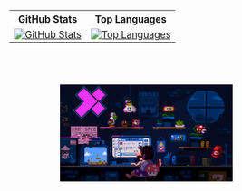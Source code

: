 <div align="center" style="width: 80%; transform: scale(1.2);">
  <table>
    <tr>
      <th>GitHub Stats</th>
      <th>Top Languages</th>
    </tr>
    <tr>
      <td>
        <a href="https://github.com/endy-rkt">
          <img src="https://github-readme-stats.vercel.app/api?username=endy-rkt&show_icons=true&theme=tokyonight" alt="GitHub Stats" style="max-width: 100%; height: auto;">
        </a>
      </td>
      <td>
        <a href="https://github.com/endy-rkt">
          <img src="https://github-readme-stats.vercel.app/api/top-langs/?username=endy-rkt&layout=compact&theme=tokyonight" alt="Top Languages" style="max-width: 100%; height: auto;">
        </a>
      </td>
    </tr>
  </table>

  <br>

  <img src="https://github.com/endy-rkt/endy-rkt/blob/main/banner.gif" alt="snake gif" style="max-width: 90%; height: auto; transform: scale(0.7);">
</div>
